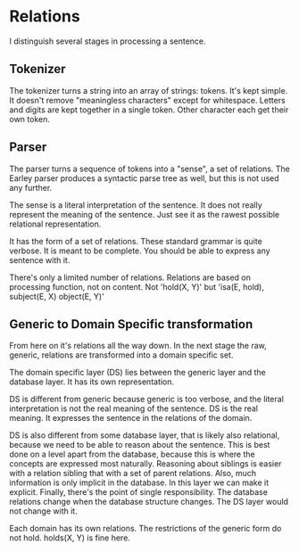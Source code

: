# Relations

I distinguish several stages in processing a sentence.

## Tokenizer

The tokenizer turns a string into an array of strings: tokens. It's kept simple. It doesn't remove "meaningless characters" except for whitespace.
Letters and digits are kept together in a single token. Other character each get their own token.

## Parser

The parser turns a sequence of tokens into a "sense", a set of relations. The Earley parser produces a syntactic parse tree as well, but this is not used any further.

The sense is a literal interpretation of the sentence. It does not really represent the meaning of the sentence. Just see it as the rawest possible relational representation.

It has the form of a set of relations. These standard grammar is quite verbose. It is meant to be complete. You should be able to express any sentence with it.

There's only a limited number of relations. Relations are based on processing function, not on content. Not 'hold(X, Y)' but 'isa(E, hold), subject(E, X) object(E, Y)'

## Generic to Domain Specific transformation

From here on it's relations all the way down. In the next stage the raw, generic, relations are transformed into a domain specific set.

The domain specific layer (DS) lies between the generic layer and the database layer. It has its own representation.

DS is different from generic because generic is too verbose, and the literal interpretation is not the real meaning of the sentence. DS is the real meaning. It expresses the sentence in the relations of the domain.

DS is also different from some database layer, that is likely also relational, because we need to be able to reason about the sentence. This is best done on a level apart from the database, because this is where the concepts are expressed most naturally. Reasoning about siblings is easier with a relation sibling that with a set of parent relations. Also, much information is only implicit in the database. In this layer we can make it explicit. Finally, there's the point of single responsibility. The database relations change when the database structure changes. The DS layer would not change with it.

Each domain has its own relations. The restrictions of the generic form do not hold. holds(X, Y) is fine here.
